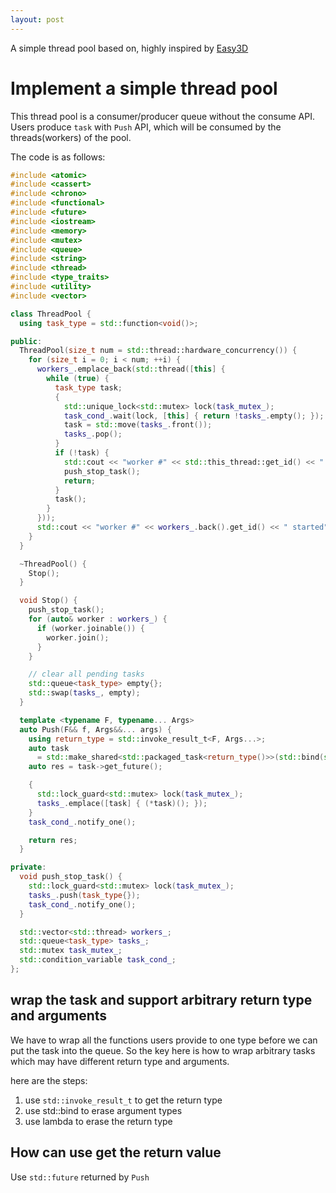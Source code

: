 ```yaml
---
layout: post
---
```


A simple thread pool based on, highly inspired by [Easy3D](https://github.com/LiangliangNan/Easy3D/blob/main/test/ThreadPool/ThreadPool.h)

# Implement a simple thread pool

This thread pool is a consumer/producer queue without the consume API. Users produce `task` with `Push` API, which will be consumed by the threads(workers) of the pool.

The code is as follows:

```cpp
#include <atomic>
#include <cassert>
#include <chrono>
#include <functional>
#include <future>
#include <iostream>
#include <memory>
#include <mutex>
#include <queue>
#include <string>
#include <thread>
#include <type_traits>
#include <utility>
#include <vector>

class ThreadPool {
  using task_type = std::function<void()>;

public:
  ThreadPool(size_t num = std::thread::hardware_concurrency()) {
    for (size_t i = 0; i < num; ++i) {
      workers_.emplace_back(std::thread([this] {
        while (true) {
          task_type task;
          {
            std::unique_lock<std::mutex> lock(task_mutex_);
            task_cond_.wait(lock, [this] { return !tasks_.empty(); });
            task = std::move(tasks_.front());
            tasks_.pop();
          }
          if (!task) {
            std::cout << "worker #" << std::this_thread::get_id() << " exited" << std::endl;
            push_stop_task();
            return;
          }
          task();
        }
      }));
      std::cout << "worker #" << workers_.back().get_id() << " started" << std::endl;
    }
  }

  ~ThreadPool() {
    Stop();
  }

  void Stop() {
    push_stop_task();
    for (auto& worker : workers_) {
      if (worker.joinable()) {
        worker.join();
      }
    }

    // clear all pending tasks
    std::queue<task_type> empty{};
    std::swap(tasks_, empty);
  }

  template <typename F, typename... Args>
  auto Push(F&& f, Args&&... args) {
    using return_type = std::invoke_result_t<F, Args...>;
    auto task
      = std::make_shared<std::packaged_task<return_type()>>(std::bind(std::forward<F>(f), std::forward<Args>(args)...));
    auto res = task->get_future();

    {
      std::lock_guard<std::mutex> lock(task_mutex_);
      tasks_.emplace([task] { (*task)(); });
    }
    task_cond_.notify_one();

    return res;
  }

private:
  void push_stop_task() {
    std::lock_guard<std::mutex> lock(task_mutex_);
    tasks_.push(task_type{});
    task_cond_.notify_one();
  }

  std::vector<std::thread> workers_;
  std::queue<task_type> tasks_;
  std::mutex task_mutex_;
  std::condition_variable task_cond_;
};
```

## wrap the task and support arbitrary return type and arguments

We have to wrap all the functions users provide to one type before we can put the task into the queue.
So the key here is how to wrap arbitrary tasks which may have different return type and arguments.

here are the steps:

1. use `std::invoke_result_t` to get the return type
2. use std::bind to erase argument types
3. use lambda to erase the return type

## How can use get the return value

Use `std::future` returned by `Push`
